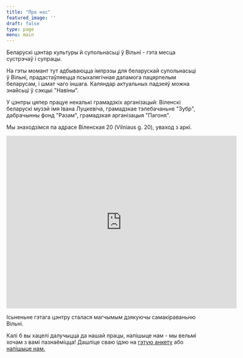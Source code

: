 ```yaml
---
title: "Пра нас"
featured_image: ''
draft: false
type: page
menu: main
---
```

<!DOCTYPE html>
<html>
<body>
<p>Беларускі цэнтар культуры й супольнасьці ў Вільні - гэта месца сустрэчаў і супрацы. 

<p>На гэты момант тут адбываюцца імпрэзы для беларускай супольнасьці ў Вільні, прадастаўляецца псыхалягічная дапамога пацярпелым беларусам, і шмат чаго іншага. Каляндар актуальных падзеяў можна знайсьці ў сэкцыі "Навіны".</p>

<p>У цэнтры цяпер працуе некалькі грамадзкіх арганізацый: Віленскі беларускі музэй імя Івана Луцкевіча, грамадзкае тэлебачаньне "Зубр", дабрачынны фонд "Разам", грамадзкая арганізацыя "Пагоня".</p>

<p>Мы знаходзімся па адрасе Віленская 20 (Vilniaus g. 20), уваход з аркі.  </p>

<iframe src="https://www.google.com/maps/embed?pb=!1m18!1m12!1m3!1d452.21354397501585!2d25.279163566621644!3d54.68429271298037!2m3!1f0!2f0!3f0!3m2!1i1024!2i768!4f13.1!3m3!1m2!1s0x46dd9411a3a71779%3A0x900c929d246a8fa!2sVilniaus%20g.%2020%2C%20Vilnius%2001402!5e1!3m2!1sen!2slt!4v1622979206195!5m2!1sen!2slt" width="600" height="450" style="border:0;" allowfullscreen="" loading="lazy"></iframe>

<p>Ісьненьне гэтага цэнтру сталася магчымым дзякуючы самакіраваньню Вільні. </p>

<p>Калі б вы хацелі далучыцца да нашай працы, напішыце нам - мы вельмі хочам з вамі пазнаёміцца! Дашліце сваю ідэю на <a href="https://forms.gle/Rs1b8VGBNotqjVLr5">гэтую анкету</a> або <a href="https://www.vilnia.com/contact_be/">напішыце нам. </a> </p>
</body>
</html>